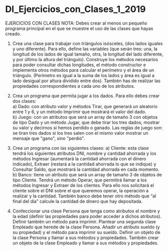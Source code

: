 # DI_Ejercicios_con_Clases_1_2019
EJERCICIOS CON CLASES  NOTA: Debes crear al menos un pequeño programa principal en el que se muestre  el uso de las clases que hayas creado.  

1. Crea una clase para trabajar con triángulos isósceles, (dos lados iguales y uno diferente). Para ello, define las variables (que serán tres: una, la longitud de los lados de igual tamaño, otra, la longitud del lado diferente, y por último la altura del triángulo).   Construye   los   métodos   necesarios   para   poder   consultar   dichas longitudes, el método constructor e implementa otros métodos para calcular el perímetro y el área de un triángulo. (Perímetro es igual a la suma de los lados y área es igual a lado desigual por altura dividido entre dos). También has de realizar las propiedades correspondientes a cada uno de los atributos.  

2. Crea un programa que permita jugar a los dados. Para ello debes crear dos clases:  
a) Dado: con atributo valor y métodos Tirar, que generará un aleatorio entre 1 y 6, y un método Imprimir que mostrará el valor del dado.  
b) Juego: con un atributos que será un array de tamaño 3 con objetos de tipo Dado y un método Jugar, que debe tirar los tres dados, mostrar su valor y decirnos si hemos perdido o ganado. 
Las reglas de juego son: se tiran tres dados si los tres salen con el mismo valor mostrar un mensaje que "gano", sino "perdió".   

3. Crea un programa con las siguientes clases:  a) Cliente:   esta   clase   tendrá   los   siguientes   atributos   DNI,   nombre   y   cantidad ahorrada y los métodos Ingresar (aumentará la cantidad ahorrada con el dinero indicado), Extraer (restará a la cantidad ahorrada lo que se indique) y Consultar Saldo, que mostrará la cantidad ahorrada en cada momento.  b) Banco: tiene un atributo que será un array de tamaño 3 de objetos de tipo Cliente. Tendrá un método Operar, que permitirá llamar a los métodos Ingresar y Extraer de los clientes. Para ello nos solicitará el cliente sobre el DNI sobre el que queremos operar, la operación a realizar y la cantidad.   También banco debe tener otro método que “al final del día” calcule la cantidad de dinero que hay depositada.   

4. Confeccionar una clase Persona que tenga como atributos el nombre y la edad (definir las propiedades para poder acceder a dichos atributos). Definir también un método para imprimir. Plantear una segunda clase Empleado que herede de la clase Persona. Añadir un atributo sueldo (y su propiedad) y el método para imprimir su   sueldo.   Definir   un   objeto   de   la   clase   Persona   y   llamar   a   sus   métodos   y propiedades.   También   crear   un   objeto   de   la   clase   Empleado   y   llamar   a   sus métodos y propiedades.  
